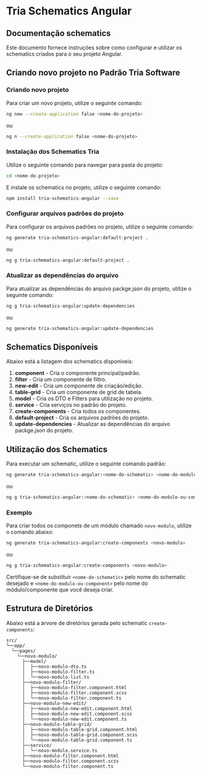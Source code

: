 # Tria Schematics Angular

## Documentação schematics

Este documento fornece instruções sobre como configurar e utilizar os schematics criados para o seu projeto Angular.

## Criando novo projeto no Padrão Tria Software

### Criando novo projeto

Para criar um novo projeto, utilize o seguinte comando:

```bash
ng new --create-application false <nome-do-projeto>
```

ou

```bash
ng n --create-application false <nome-do-projeto>
```

### Instalação dos Schematics Tria

Utilize o seguinte comando para navegar para pasta do projeto:

```bash
cd <nome-do-projeto>
```

E instale os schematics no projeto, utilize o seguinte comando:

```bash
npm install tria-schematics-angular --save
```

### Configurar arquivos padrões do projeto

Para configurar os arquivos padrões no projeto, utilize o seguinte comando:

```bash
ng generate tria-schematics-angular:default-project .
```

ou

```bash
ng g tria-schematics-angular:default-project .
```

### Atualizar as dependências do arquivo

Para atualizar as dependências do arquivo packge.json do projeto, utilize o seguinte comando:

```bash
ng g tria-schematics-angular:update-dependencies
```

ou

```bash
ng generate tria-schematics-angular:update-dependencies
```

## Schematics Disponíveis

Abaixo está a listagem dos schematics disponíveis:

1. **component** - Cria o componente principal/padrão.
2. **filter** - Cria um componente de filtro.
3. **new-edit** - Cria um componente de criação/edição.
4. **table-grid** - Cria um componente de grid de tabela.
5. **model** - Cria os DTO e Filters para utilização no projeto.
6. **service** - Cria serviços no padrão do projeto.
7. **create-components** - Cria todos os componentes.
8. **default-project** - Cria os arquivos padrões do projeto.
9. **update-dependencies** - Atualizar as dependências do arquivo packge.json do projeto.

## Utilização dos Schematics

Para executar um schematic, utilize o seguinte comando padrão:

```bash
ng generate tria-schematics-angular:<nome-do-schematic> <nome-do-modulo-ou-component>
```

ou

```bash
ng g tria-schematics-angular:<nome-do-schematic> <nome-do-modulo-ou-component>
```

### Exemplo

Para criar todos os componets de um módulo chamado `novo-modulo`, utilize o comando abaixo:

```bash
ng generate tria-schematics-angular:create-components <novo-modulo>
```

ou

```bash
ng g tria-schematics-angular:create-components <novo-modulo>
```

Certifique-se de substituir `<nome-do-schematic>` pelo nome do schematic desejado e `<nome-do-modulo-ou-component>` pelo nome do módulo/componente que você deseja criar.

## Estrutura de Diretórios

Abaixo está a árvore de diretórios gerada pelo schematic `create-components`:

```
src/
└──app/
  └──pages/
    └──novo-modulo/
      ├──model/
      │  ├──novo-modulo-dto.ts
      │  ├──novo-modulo-filter.ts
      │  └──novo-modulo-list.ts
      ├──novo-modulo-filter/
      │  ├──novo-modulo-filter.component.html
      │  ├──novo-modulo-filter.component.scss
      │  └──novo-modulo-filter.component.ts
      ├──novo-modulo-new-edit/
      │  ├──novo-modulo-new-edit.component.html
      │  ├──novo-modulo-new-edit.component.scss
      │  └──novo-modulo-new-edit.component.ts
      ├──novo-modulo-table-grid/
      │  ├──novo-modulo-table-grid.component.html
      │  ├──novo-modulo-table-grid.component.scss
      │  └──novo-modulo-table-grid.component.ts
      ├──service/
      │  └──novo-modulo.service.ts
      ├──novo-modulo-filter.component.html
      ├──novo-modulo-filter.component.scss
      └──novo-modulo-filter.component.ts
```
